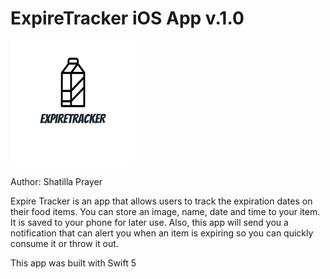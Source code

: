 # ExpireTracker iOS App v.1.0

![Image of Logo](https://raw.githubusercontent.com/lacrimosia/Expire-Tracker-Project/main/ExpireTracker/Assets.xcassets/logo.imageset/logo.png)

Author: Shatilla Prayer

Expire Tracker is an app that allows users to track the expiration dates on their food items. You can store an image, name, date and time to your item. It is saved
to your phone for later use. Also, this app will send you a notification that can alert you when an item is expiring so you can quickly consume it or throw it out.

This app was built with Swift 5 
